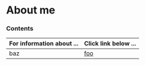 # About me

### Contents
| **For information about ...** | **Click link below ...** |
|:---------------------|:-----------------------|
| baz | [foo](practice.md) |